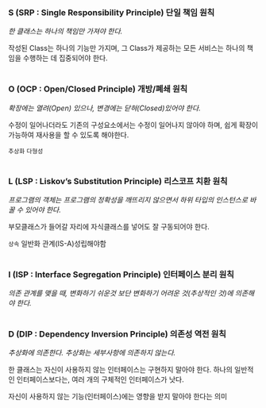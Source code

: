 ### S (SRP : Single Responsibility Principle) 단일 책임 원칙

*한 클래스는 하나의 책임만 가져야 한다.*

작성된 Class는 하나의 기능만 가지며, 그 Class가 제공하는 모든 서비스는 하나의 책임을 수행하는 데 집중되어야 한다.
<br><br>
### O (OCP : Open/Closed Principle) 개방/폐쇄 원칙

*확장에는 열려(Open) 있으나, 변경에는 닫혀(Closed)있어야 한다.*

수정이 일어나더라도 기존의 구성요소에서는 수정이 일어나지 않아야 하며, 쉽게 확장이 가능하여 재사용을 할 수 있도록 해야한다.

`추상화` `다형성`
<br><br>
### L (LSP : Liskov’s Substitution Principle) 리스코프 치환 원칙

*프로그램의 객체는 프로그램의 정확성을 깨뜨리지 않으면서 하위 타입의 인스턴스로 바꿀 수 있어야 한다.*

부모클래스가 들어갈 자리에 자식클래스를 넣어도 잘 구동되어야 한다.

`상속` 일반화 관계(IS-A)성립해야함
<br><br>
### I (ISP : Interface Segregation Principle) 인터페이스 분리 원칙

*의존 관계를 맺을 때, 변화하기 쉬운것 보단 변화하기 어려운 것(추상적인 것)에 의존해야 한다.*
<br><br>
### D (DIP : Dependency Inversion Principle) 의존성 역전 원칙

*추상화에 의존한다. 추상화는 세부사항에 의존하지 않는다.*

한 클래스는 자신이 사용하지 않는 인터페이스는 구현하지 말아야 한다. 하나의 일반적인 인터페이스보다는, 여러 개의 구체적인 인터페이스가 낫다.

자신이 사용하지 않는 기능(인터페이스)에는 영향을 받지 말아야 한다는 의미
